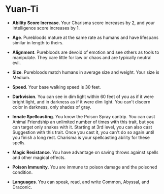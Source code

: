 # Yuan-Ti

* **Ability Score Increase**. Your Charisma score increases by 2, and your Intelligence score increases by 1.

* **Age**. Purebloods mature at the same rate as humans and have lifespans similar in length to theirs.

* **Alignment**. Purebloods are devoid of emotion and see others as tools to manipulate. They care little for law or chaos and are typically neutral evil.

* **Size**. Purebloods match humans in average size and weight. Your size is Medium.

* **Speed**. Your base walking speed is 30 feet.

* **Darkvision**. You can see in dim light within 60 feet of you as if it were bright light, and in darkness as if it were dim light. You can't discern color in darkness, only shades of gray.

* **Innate Spellcasting**. You know the Poison Spray cantrip. You can cast Animal Friendship an unlimited number of times with this trait, but you can target only snakes with it. Starting at 3rd level, you can also cast Suggestion with this trait. Once you cast it, you can't do so again until you finish a long rest. Charisma is your spellcasting ability for these spells.

* **Magic Resistance**. You have advantage on saving throws against spells and other magical effects.

* **Poison Immunity**. You are immune to poison damage and the poisoned condition.

* **Languages**. You can speak, read, and write Common, Abyssal, and Draconic.
